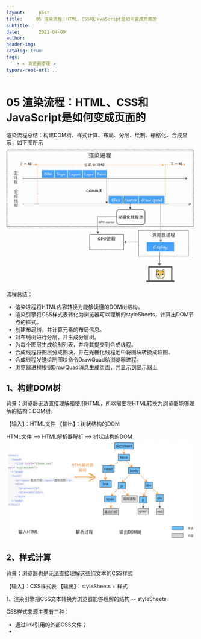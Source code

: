 ```yaml
---
layout:     post
title:     05 渲染流程：HTML、CSS和JavaScript是如何变成页面的
subtitle:  
date:       2021-04-09
author:     
header-img: 
catalog: true
tags:
    - < 浏览器原理 >
typora-root-url: ..
---
```



# 05 渲染流程：HTML、CSS和JavaScript是如何变成页面的

渲染流程总结：构建DOM树、样式计算、布局、分层、绘制、栅格化、合成显示，如下图所示
![image-20210410135604001](/../img/assets_2019/image-20210410135604001.png)

流程总结：
-   渲染进程将HTML内容转换为能够读懂的DOM树结构。
-   渲染引擎将CSS样式表转化为浏览器可以理解的styleSheets，计算出DOM节点的样式。
-   创建布局树，并计算元素的布局信息。
-   对布局树进行分层，并生成分层树。
-   为每个图层生成绘制列表，并将其提交到合成线程。
-   合成线程将图层分成图块，并在光栅化线程池中将图块转换成位图。
-   合成线程发送绘制图块命令DrawQuad给浏览器进程。
-   浏览器进程根据DrawQuad消息生成页面，并显示到显示器上


## 1、构建DOM树

背景：浏览器无法直接理解和使用HTML，所以需要将HTML转换为浏览器能够理解的结构：DOM树。

【输入】：HTML文件
【输出】：树状结构的DOM

HTML文件 --> HTML解析器解析 --> 树状结构的DOM
![image-20210410135738520](/../img/assets_2019/image-20210410135738520.png)



## 2、样式计算
背景：浏览器也是无法直接理解这些纯文本的CSS样式

【输入】：CSS样式表
【输出】：styleSheets + 样式

1、渲染引擎把CSS文本转换为浏览器能够理解的结构 -- styleSheets

CSS样式来源主要有三种：
-   通过link引用的外部CSS文件；
-   <style>标记内的 CSS
-   元素的style属性内嵌的CSS

2、转换样式表中的属性值，使其标准化
例如：2rem --> 32px
![image-20210410135810291](/../img/assets_2019/image-20210410135810291.png)

3、计算出DOM树中每个节点的具体样式
-   继承规则
-   层叠规则

## 3、布局阶段

【输入】：DOM树（含样式）
【输出】：布局树

-   创建**布局树**（所有不可见的节点都没有包含到布局树中）
-   布局计算（计算出DOM树中**可见元素**的几何位置）

## 4、分层
背景：渲染引擎需要为特定的节点生成专用的图层，并生成一棵对应的**图层树**（LayerTree）

【输入】：布局树
【输出】：分层树

满足以下条件的节点会被提升为单独的一个图层，其他的节点就从属于父节点的图层：
-   1、拥有层叠上下文属性的元素
![image-20210410135850074](/../img/assets_2019/image-20210410135850074.png)
-   2、需要剪裁（clip）的地方
内容超出了元素的大小，例如div固定宽高后放入许多文字，渲染引擎会为文字部分单独创建一个层，如果出现滚动条，滚动条也会被提升为单独的层
![image-20210410135912798](/../img/assets_2019/image-20210410135912798.png)


## 5、图层绘制

【输入】：图层树
【输出】：为每个图层生成绘制列表，提交到合成线程

1、把每一个图层的绘制拆分成很多小的绘制指令（一个简单的绘制操作）
2、然后再把这些指令按照顺序组成一个待绘制列表（一个元素通常需要好几条绘制指令）

## 6、栅格化（raster）操作
栅格化：将图块转换为位图

【输入】：绘制列表
【输出】：将图层分成图块，在光栅化线程池中将图块转换成位图

1、绘制操作是由渲染引擎中的**合成线程**来完成，合成线程会将图层划分为图块（tile），按照**视口附近**的图块来优先生成位图
2、渲染进程维护了一个**栅格化的线程池**，所有的图块栅格化都是在线程池内执行的；通常，栅格化过程都会使用GPU来加速生成，生成的位图被保存在GPU内存中
![image-20210410140005169](/../img/assets_2019/image-20210410140005169.png)


## 7、合成显示

一旦所有图块都被光栅化，合成线程就会生成一个绘制图块的命令——“DrawQuad”，然后将该命令提交给**浏览器进程**，将其页面内容**绘制到内存**中，最后再将内存**显示在屏幕**上
